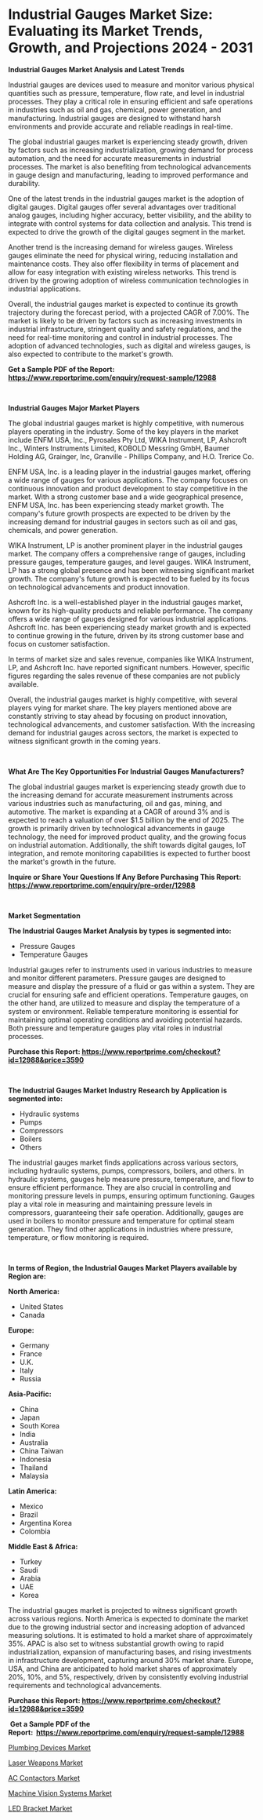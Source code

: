 <p><h1>Industrial Gauges Market Size: Evaluating its Market Trends, Growth, and Projections 2024 - 2031</h1></p><p><strong>Industrial Gauges Market Analysis and Latest Trends</strong></p>
<p><p>Industrial gauges are devices used to measure and monitor various physical quantities such as pressure, temperature, flow rate, and level in industrial processes. They play a critical role in ensuring efficient and safe operations in industries such as oil and gas, chemical, power generation, and manufacturing. Industrial gauges are designed to withstand harsh environments and provide accurate and reliable readings in real-time.</p><p>The global industrial gauges market is experiencing steady growth, driven by factors such as increasing industrialization, growing demand for process automation, and the need for accurate measurements in industrial processes. The market is also benefiting from technological advancements in gauge design and manufacturing, leading to improved performance and durability.</p><p>One of the latest trends in the industrial gauges market is the adoption of digital gauges. Digital gauges offer several advantages over traditional analog gauges, including higher accuracy, better visibility, and the ability to integrate with control systems for data collection and analysis. This trend is expected to drive the growth of the digital gauges segment in the market.</p><p>Another trend is the increasing demand for wireless gauges. Wireless gauges eliminate the need for physical wiring, reducing installation and maintenance costs. They also offer flexibility in terms of placement and allow for easy integration with existing wireless networks. This trend is driven by the growing adoption of wireless communication technologies in industrial applications.</p><p>Overall, the industrial gauges market is expected to continue its growth trajectory during the forecast period, with a projected CAGR of 7.00%. The market is likely to be driven by factors such as increasing investments in industrial infrastructure, stringent quality and safety regulations, and the need for real-time monitoring and control in industrial processes. The adoption of advanced technologies, such as digital and wireless gauges, is also expected to contribute to the market's growth.</p></p>
<p><strong>Get a Sample PDF of the Report:&nbsp; <a href="https://www.reportprime.com/enquiry/request-sample/12988">https://www.reportprime.com/enquiry/request-sample/12988</a></strong></p>
<p>&nbsp;</p>
<p><strong>Industrial Gauges Major Market Players</strong></p>
<p><p>The global industrial gauges market is highly competitive, with numerous players operating in the industry. Some of the key players in the market include ENFM USA, Inc., Pyrosales Pty Ltd, WIKA Instrument, LP, Ashcroft Inc., Winters Instruments Limited, KOBOLD Messring GmbH, Baumer Holding AG, Grainger, Inc, Granville - Phillips Company, and H.O. Trerice Co.</p><p>ENFM USA, Inc. is a leading player in the industrial gauges market, offering a wide range of gauges for various applications. The company focuses on continuous innovation and product development to stay competitive in the market. With a strong customer base and a wide geographical presence, ENFM USA, Inc. has been experiencing steady market growth. The company's future growth prospects are expected to be driven by the increasing demand for industrial gauges in sectors such as oil and gas, chemicals, and power generation.</p><p>WIKA Instrument, LP is another prominent player in the industrial gauges market. The company offers a comprehensive range of gauges, including pressure gauges, temperature gauges, and level gauges. WIKA Instrument, LP has a strong global presence and has been witnessing significant market growth. The company's future growth is expected to be fueled by its focus on technological advancements and product innovation.</p><p>Ashcroft Inc. is a well-established player in the industrial gauges market, known for its high-quality products and reliable performance. The company offers a wide range of gauges designed for various industrial applications. Ashcroft Inc. has been experiencing steady market growth and is expected to continue growing in the future, driven by its strong customer base and focus on customer satisfaction.</p><p>In terms of market size and sales revenue, companies like WIKA Instrument, LP, and Ashcroft Inc. have reported significant numbers. However, specific figures regarding the sales revenue of these companies are not publicly available.</p><p>Overall, the industrial gauges market is highly competitive, with several players vying for market share. The key players mentioned above are constantly striving to stay ahead by focusing on product innovation, technological advancements, and customer satisfaction. With the increasing demand for industrial gauges across sectors, the market is expected to witness significant growth in the coming years.</p></p>
<p>&nbsp;</p>
<p><strong>What Are The Key Opportunities For Industrial Gauges Manufacturers?</strong></p>
<p><p>The global industrial gauges market is experiencing steady growth due to the increasing demand for accurate measurement instruments across various industries such as manufacturing, oil and gas, mining, and automotive. The market is expanding at a CAGR of around 3% and is expected to reach a valuation of over $1.5 billion by the end of 2025. The growth is primarily driven by technological advancements in gauge technology, the need for improved product quality, and the growing focus on industrial automation. Additionally, the shift towards digital gauges, IoT integration, and remote monitoring capabilities is expected to further boost the market's growth in the future.</p></p>
<p><strong>Inquire or Share Your Questions If Any Before Purchasing This Report: <a href="https://www.reportprime.com/enquiry/pre-order/12988">https://www.reportprime.com/enquiry/pre-order/12988</a></strong></p>
<p>&nbsp;</p>
<p><strong>Market Segmentation</strong></p>
<p><strong>The Industrial Gauges Market Analysis by types is segmented into:</strong></p>
<p><ul><li>Pressure Gauges</li><li>Temperature Gauges</li></ul></p>
<p><p>Industrial gauges refer to instruments used in various industries to measure and monitor different parameters. Pressure gauges are designed to measure and display the pressure of a fluid or gas within a system. They are crucial for ensuring safe and efficient operations. Temperature gauges, on the other hand, are utilized to measure and display the temperature of a system or environment. Reliable temperature monitoring is essential for maintaining optimal operating conditions and avoiding potential hazards. Both pressure and temperature gauges play vital roles in industrial processes.</p></p>
<p><strong>Purchase this Report:&nbsp;<a href="https://www.reportprime.com/checkout?id=12988&price=3590">https://www.reportprime.com/checkout?id=12988&price=3590</a></strong></p>
<p>&nbsp;</p>
<p><strong>The Industrial Gauges Market Industry Research by Application is segmented into:</strong></p>
<p><ul><li>Hydraulic systems</li><li>Pumps</li><li>Compressors</li><li>Boilers</li><li>Others</li></ul></p>
<p><p>The industrial gauges market finds applications across various sectors, including hydraulic systems, pumps, compressors, boilers, and others. In hydraulic systems, gauges help measure pressure, temperature, and flow to ensure efficient performance. They are also crucial in controlling and monitoring pressure levels in pumps, ensuring optimum functioning. Gauges play a vital role in measuring and maintaining pressure levels in compressors, guaranteeing their safe operation. Additionally, gauges are used in boilers to monitor pressure and temperature for optimal steam generation. They find other applications in industries where pressure, temperature, or flow monitoring is required.</p></p>
<p>&nbsp;</p>
<p><strong>In terms of Region, the Industrial Gauges Market Players available by Region are:</strong></p>
<p>
    <p> <strong> North America: </strong>
        <ul>
            <li>United States</li>
            <li>Canada</li>
        </ul>
        </p> 
    <p> <strong> Europe: </strong>
        <ul>
            <li>Germany</li>
            <li>France</li>
            <li>U.K.</li>
            <li>Italy</li>
            <li>Russia</li>
        </ul>
        </p> 
    <p> <strong> Asia-Pacific: </strong>
        <ul>
            <li>China</li>
            <li>Japan</li>
            <li>South Korea</li>
            <li>India</li>
            <li>Australia</li>
            <li>China Taiwan</li>
            <li>Indonesia</li>
            <li>Thailand</li>
            <li>Malaysia</li>
        </ul>
        </p> 
    <p> <strong> Latin America: </strong>
        <ul>
            <li>Mexico</li>
            <li>Brazil</li>
            <li>Argentina Korea</li>
            <li>Colombia</li>
        </ul>
        </p> 
    <p> <strong> Middle East & Africa: </strong>
        <ul>
            <li>Turkey</li>
            <li>Saudi</li>
            <li>Arabia</li>
            <li>UAE</li>
            <li>Korea</li>
        </ul>
    </p>
    </p>
<p><p>The industrial gauges market is projected to witness significant growth across various regions. North America is expected to dominate the market due to the growing industrial sector and increasing adoption of advanced measuring solutions. It is estimated to hold a market share of approximately 35%. APAC is also set to witness substantial growth owing to rapid industrialization, expansion of manufacturing bases, and rising investments in infrastructure development, capturing around 30% market share. Europe, USA, and China are anticipated to hold market shares of approximately 20%, 10%, and 5%, respectively, driven by consistently evolving industrial requirements and technological advancements.</p></p>
<p><strong>Purchase this Report: <a href="https://www.reportprime.com/checkout?id=12988&price=3590">https://www.reportprime.com/checkout?id=12988&price=3590</a></strong></p>
<p>&nbsp;<strong>Get a Sample PDF of the Report:&nbsp;&nbsp;<a href="https://www.reportprime.com/enquiry/request-sample/12988">https://www.reportprime.com/enquiry/request-sample/12988</a></strong></p>
<p><strong></strong></p>
<p><p><a href="https://github.com/globismark/Market-Research-Report-List-1/blob/main/plumbing-devices-market.md">Plumbing Devices Market</a></p><p><a href="https://github.com/bmorecock/Market-Research-Report-List-1/blob/main/laser-weapons-market.md">Laser Weapons Market</a></p><p><a href="https://github.com/lylyparadise/Market-Research-Report-List-1/blob/main/ac-contactors-market.md">AC Contactors Market</a></p><p><a href="https://github.com/laholand/Market-Research-Report-List-1/blob/main/machine-vision-systems-market.md">Machine Vision Systems Market</a></p><p><a href="https://github.com/angelajermaine/Market-Research-Report-List-1/blob/main/led-bracket-market.md">LED Bracket Market</a></p></p>